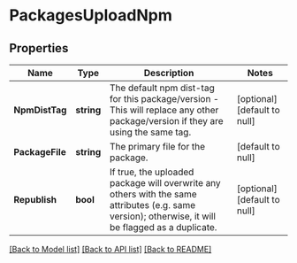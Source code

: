 # PackagesUploadNpm

## Properties
Name | Type | Description | Notes
------------ | ------------- | ------------- | -------------
**NpmDistTag** | **string** | The default npm dist-tag for this package/version - This will replace any other package/version if they are using the same tag. | [optional] [default to null]
**PackageFile** | **string** | The primary file for the package. | [default to null]
**Republish** | **bool** | If true, the uploaded package will overwrite any others with the same attributes (e.g. same version); otherwise, it will be flagged as a duplicate. | [optional] [default to null]

[[Back to Model list]](../README.md#documentation-for-models) [[Back to API list]](../README.md#documentation-for-api-endpoints) [[Back to README]](../README.md)



